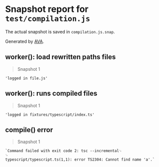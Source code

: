 # Snapshot report for `test/compilation.js`

The actual snapshot is saved in `compilation.js.snap`.

Generated by [AVA](https://avajs.dev).

## worker(): load rewritten paths files

> Snapshot 1

    'logged in file.js'

## worker(): runs compiled files

> Snapshot 1

    'logged in fixtures/typescript/index.ts'

## compile() error

> Snapshot 1

    `Command failed with exit code 2: tsc --incremental␊
    ␊
    typescript/typescript.ts(1,1): error TS2304: Cannot find name 'a'.`
